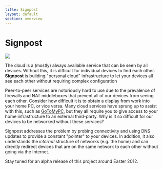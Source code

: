 ```yaml
---
title: Signpost
layout: default
section: overview
---
```


# Signpost

<img class="alignright picture" src="/icons/map-48.png" />

The cloud is a (mostly) always available service that can be seen by
all devices. Without this, it is difficult for individual devices to
find each other.  **Signpost** is building "personal
cloud" infrastructure to let your devices all see each other without
requiring complex configuration

Peer-to-peer services are notoriously hard to use due to the
prevalence of firewalls and NAT middleboxes that prevent all of our
devices from seeing each other. Consider how difficult it is to obtain
a display from work into your home PC, or vice versa.  Many cloud
services have sprung up to assist with this, such as 
[GoToMyPC](http://gotomypc.com), but they all require you to give
access to your home infrastructure to an external third-party. Why is
it so difficult for our devices to be networked without these
services?

Signpost addresses the problem by probing connectivity and
using DNS updates to provide a constant "pointer" to your devices. In
addition, it also understands the *internal* structure of networks
(e.g. the home) and can directly redirect devices that are on the same
network to each other without going via the Internet. 

Stay tuned for an alpha release of this project around Easter 2012. 
